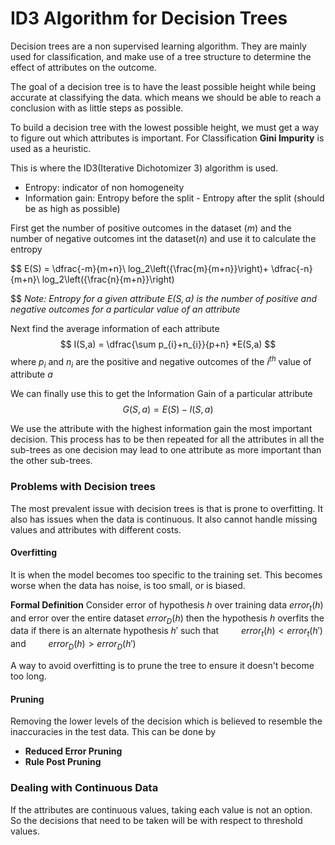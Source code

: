 # ID3 Algorithm for Decision Trees

Decision trees are a non supervised learning algorithm. They are mainly used for classification, and make use of a tree structure to determine the effect of attributes on the outcome.

The goal of a decision tree is to have the least possible height while being accurate at classifying the data. which means we should be able to reach a conclusion with as little steps as possible.

To build a decision tree with the lowest possible height, we must get a way to figure out which attributes is important. For Classification **Gini Impurity** is used as a heuristic.

This is where the ID3(Iterative Dichotomizer 3) algorithm is used.
- Entropy: indicator of non homogeneity
- Information gain: Entropy before the split - Entropy after the split (should be as high as possible)


First get the number of positive outcomes in the dataset $(m)$ and the number of negative outcomes int the dataset$(n)$ and use it to calculate the entropy

$$
 E(S) = \dfrac{-m}{m+n}\ log_2\left({\frac{m}{m+n}}\right)+ \dfrac{-n}{m+n}\ log_2\left({\frac{n}{m+n}}\right)


$$
*Note: Entropy for a given attribute $E(S,a)$ is the number of positive and negative outcomes for a particular value of an attribute*

Next find the average information of each attribute
$$
I(S,a) = \dfrac{\sum p_{i}+n_{i}}{p+n} *E(S,a)
$$
where $p_i$ and $n_i$ are the positive and negative outcomes of the $i^{th}$ value of attribute $a$ 

We can finally use this to get the Information Gain of a particular attribute
$$
G(S,a) = E(S) - I(S,a)
$$

We use the attribute with the highest information gain the most important decision. This process has to be then repeated for all the attributes in all the sub-trees as one decision may lead to one attribute as more important than the other sub-trees.  


### Problems with Decision trees
The most prevalent issue with decision trees is that is prone to overfitting. It also has issues when the data is continuous. It also cannot handle missing values and attributes with different costs.

#### Overfitting 
It is when the model becomes too specific to the training set. This becomes worse when the data has noise, is too small, or is biased.  

**Formal Definition** Consider error of hypothesis $h$ over training data $error_{t}(h)$ and error over the entire dataset $error_D(h)$ then the hypothesis $h$ overfits the data if there is an alternate hypothesis $h'$ such that
$\qquad error_t(h)<error_t(h')$
and
$\qquad error_D(h)>error_D(h')$


A way to avoid overfitting is to prune the tree to ensure it doesn't become too long.

#### Pruning
Removing the lower levels of the decision which is believed to resemble the inaccuracies in the test data. This can be done by
- **Reduced Error Pruning**
- **Rule Post Pruning**

### Dealing with Continuous Data
If the attributes are continuous values, taking each value is not an option. So the decisions that need to be taken will be with respect to threshold values. 


